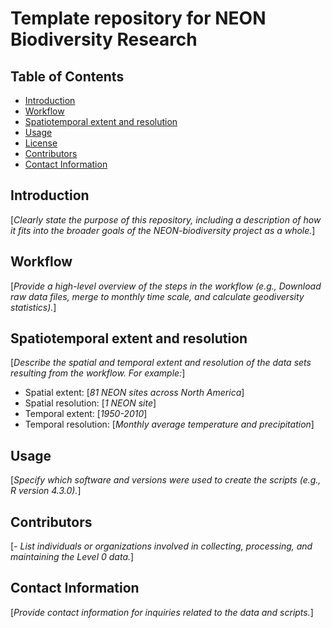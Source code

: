 # Template repository for NEON Biodiversity Research

## Table of Contents
- [Introduction](#Introduction)
- [Workflow](#Workflow)
- [Spatiotemporal extent and resolution](#Spatiotemporal-extent-and-resolution)
- [Usage](#Usage)
- [License](#License)
- [Contributors](#Contributors)
- [Contact Information](#Contact-information)

## Introduction

[*Clearly state the purpose of this repository, including a description of how it fits into the broader goals of the NEON-biodiversity project as a whole.*]  

## Workflow

[*Provide a high-level overview of the steps in the workflow (e.g., Download raw data files, merge to monthly time scale, and calculate geodiversity statistics).*] 

## Spatiotemporal extent and resolution 

[*Describe the spatial and temporal extent and resolution of the data sets resulting from the workflow. For example:*]  
- Spatial extent: [*81 NEON sites across North America*]
- Spatial resolution: [*1 NEON site*]
- Temporal extent: [*1950-2010*]
- Temporal resolution: [*Monthly average temperature and precipitation*]

## Usage

[*Specify which software and versions were used to create the scripts (e.g., R version 4.3.0).*]

## Contributors

[*- List individuals or organizations involved in collecting, processing, and maintaining the Level 0 data.*]

## Contact Information

[*Provide contact information for inquiries related to the data and scripts.*]


